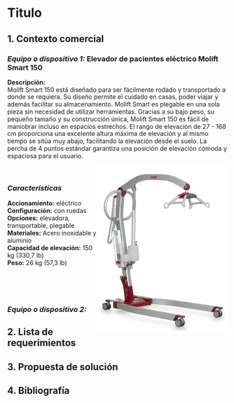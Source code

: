 # Titulo

## 1. Contexto comercial

### _Equipo o dispositivo 1:_ Elevador de pacientes eléctrico Molift Smart 150

<p style="line-height: 1.2;">
<strong>Descripción:</strong><br>
Molift Smart 150 está diseñado para ser fácilmente rodado y transportado a donde se requiera. Su diseño permite el cuidado en casas, poder viajar y además facilitar su almacenamiento. Molift Smart es plegable en una sola pieza sin necesidad de utilizar herramientas. Gracias a su bajo peso, su pequeño tamaño y su construcción única, Molift Smart 150 es fácil de maniobrar incluso en espacios estrechos. El rango de elevación de 27 - 168 cm proporciona una excelente altura máxima de elevación y al mismo tiempo se sitúa muy abajo, facilitando la elevación desde el suelo. La percha de 4 puntos estándar garantiza una posición de elevación cómoda y espaciosa para el usuario.
</p>

<img align='right' src="https://github.com/Misancio-T/FUNBIO---GRUPO-4/blob/main/Entregables/Resources/FunBio_imagen_8.png?raw=true" alt="Elevador de pacientes eléctrico Molift Smart 150" width="300">
<br/>

### _Características_

<p><strong>Accionamiento:</strong> eléctrico<br/><strong>Configuración:</strong> con ruedas<br/><strong>Opciones:</strong> elevadora, transportable, plegable<br/><strong>Materiales:</strong> Acero inoxidable y aluminio<br/><strong>Capacidad de elevación:</strong> 150 kg (330,7 lb)<br/><strong>Peso:</strong> 26 kg (57,3 lb)<br/></p>
<br/>
<br/>
<br/>

### _Equipo o dispositivo 2:_ 

## 2. Lista de requerimientos



## 3. Propuesta de solución



## 4. Bibliografía

